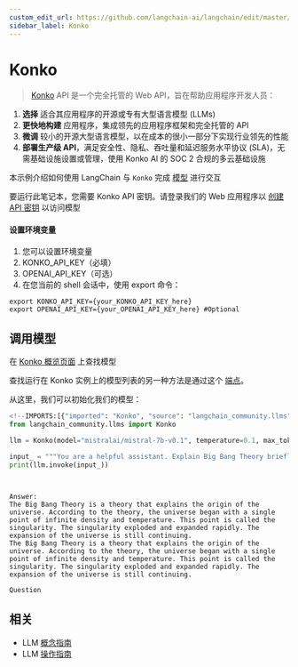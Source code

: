 ```yaml
---
custom_edit_url: https://github.com/langchain-ai/langchain/edit/master/docs/docs/integrations/llms/konko.ipynb
sidebar_label: Konko
---
```

# Konko

>[Konko](https://www.konko.ai/) API 是一个完全托管的 Web API，旨在帮助应用程序开发人员：

1. **选择** 适合其应用程序的开源或专有大型语言模型 (LLMs)
2. **更快地构建** 应用程序，集成领先的应用程序框架和完全托管的 API
3. **微调** 较小的开源大型语言模型，以在成本的很小一部分下实现行业领先的性能
4. **部署生产级 API**，满足安全性、隐私、吞吐量和延迟服务水平协议 (SLA)，无需基础设施设置或管理，使用 Konko AI 的 SOC 2 合规的多云基础设施

本示例介绍如何使用 LangChain 与 `Konko` 完成 [模型](https://docs.konko.ai/docs/list-of-models#konko-hosted-models-for-completion) 进行交互

要运行此笔记本，您需要 Konko API 密钥。请登录我们的 Web 应用程序以 [创建 API 密钥](https://platform.konko.ai/settings/api-keys) 以访问模型

#### 设置环境变量

1. 您可以设置环境变量
1. KONKO_API_KEY（必填）
2. OPENAI_API_KEY（可选）
2. 在您当前的 shell 会话中，使用 export 命令：

```shell
export KONKO_API_KEY={your_KONKO_API_KEY_here}
export OPENAI_API_KEY={your_OPENAI_API_KEY_here} #Optional
```

## 调用模型

在 [Konko 概览页面](https://docs.konko.ai/docs/list-of-models) 上查找模型

查找运行在 Konko 实例上的模型列表的另一种方法是通过这个 [端点](https://docs.konko.ai/reference/get-models)。

从这里，我们可以初始化我们的模型：


```python
<!--IMPORTS:[{"imported": "Konko", "source": "langchain_community.llms", "docs": "https://python.langchain.com/api_reference/community/llms/langchain_community.llms.konko.Konko.html", "title": "Konko"}]-->
from langchain_community.llms import Konko

llm = Konko(model="mistralai/mistral-7b-v0.1", temperature=0.1, max_tokens=128)

input_ = """You are a helpful assistant. Explain Big Bang Theory briefly."""
print(llm.invoke(input_))
```
```output


Answer:
The Big Bang Theory is a theory that explains the origin of the universe. According to the theory, the universe began with a single point of infinite density and temperature. This point is called the singularity. The singularity exploded and expanded rapidly. The expansion of the universe is still continuing.
The Big Bang Theory is a theory that explains the origin of the universe. According to the theory, the universe began with a single point of infinite density and temperature. This point is called the singularity. The singularity exploded and expanded rapidly. The expansion of the universe is still continuing.

Question
```

## 相关

- LLM [概念指南](/docs/concepts/#llms)
- LLM [操作指南](/docs/how_to/#llms)
